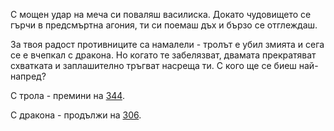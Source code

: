 С мощен удар на меча си поваляш василиска. Докато чудовището се
гърчи в предсмъртна агония, ти си поемаш дъх и бързо се отглеждаш.

За твоя радост противниците са намалели - тролът е убил змията и
сега се е вчепкал с дракона. Но когато те забелязват, двамата
прекратяват схватката и заплашително тръгват насреща ти. С кого ще
се биеш най-напред?

С трола - премини на [344](344.md).

С дракона - продължи на [306](306.md).
